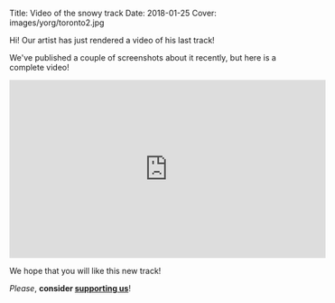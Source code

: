 Title: Video of the snowy track
Date: 2018-01-25
Cover: images/yorg/toronto2.jpg

Hi! Our artist has just rendered a video of his last track!

We've published a couple of screenshots about it recently, but here is a complete video!

<iframe width="560" height="315" src="https://www.youtube.com/embed/897VQRhkg5A" frameborder="0" allowfullscreen></iframe>

We hope that you will like this new track!

*Please*, **consider [supporting us]({filename}/pages/support_us.md)**!